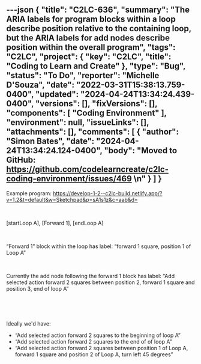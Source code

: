 ---json
{
  "title": "C2LC-636",
  "summary": "The ARIA labels for program blocks within a loop describe position relative to the containing loop, but the ARIA labels for add nodes describe position within the overall program",
  "tags": "C2LC",
  "project": {
    "key": "C2LC",
    "title": "Coding to Learn and Create"
  },
  "type": "Bug",
  "status": "To Do",
  "reporter": "Michelle D'Souza",
  "date": "2022-03-31T15:38:13.759-0400",
  "updated": "2024-04-24T13:34:24.439-0400",
  "versions": [],
  "fixVersions": [],
  "components": [
    "Coding Environment"
  ],
  "environment": null,
  "issueLinks": [],
  "attachments": [],
  "comments": [
    {
      "author": "Simon Bates",
      "date": "2024-04-24T13:34:24.124-0400",
      "body": "Moved to GitHub: <https://github.com/codelearncreate/c2lc-coding-environment/issues/469>&#x20;\n"
    }
  ]
}
---
Example program: <https://develop-1-2--c2lc-build.netlify.app/?v=1.2&t=default&w=Sketchpad&p=sA1s1z&c=aab&d=>

 

\[startLoop A], \[Forward 1], \[endLoop A]

 

“Forward 1” block within the loop has label: “forward 1 square, position 1 of Loop A”

 

Currently the add node following the forward 1 block has label: “Add selected action forward 2 squares between position 2, forward 1 square and position 3, end of loop A”

 

 

Ideally we'd have:

* “Add selected action forward 2 squares to the beginning of loop A”
* “Add selected action forward 2 squares to the end of of loop A”
* “Add selected action forward 2 squares between position 1 of Loop A, forward 1 square and position 2 of Loop A, turn left 45 degrees”

        
